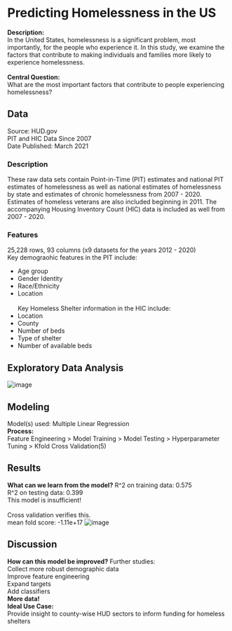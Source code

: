 # Predicting Homelessness in the US 
__Description:__ <br>
In the United States, homelessness is a significant problem, most importantly, for the people who experience it. In this study, we examine the factors that contribute to making individuals and families more likely to experience homelessness. <br> <br>
__Central Question:__ <br>
What are the most important factors that contribute to people experiencing homelessness?
## Data 
Source: HUD.gov <br>
PIT and HIC Data Since 2007 <br>
Date Published: March 2021
### Description
These raw data sets contain Point-in-Time (PIT) estimates and national PIT estimates of homelessness as well as national estimates of homelessness by state and estimates of chronic homelessness from 2007 - 2020. Estimates of homeless veterans are also included beginning in 2011. The accompanying Housing Inventory Count (HIC) data is included as well from 2007 - 2020.
### Features
25,228 rows, 93 columns (x9 datasets for the years 2012 - 2020) <br>
Key demograohic features in the PIT include: <br>
* Age group
* Gender Identity
* Race/Ethnicity
* Location 
<br> <br>
Key Homeless Shelter information in the HIC include: <br>
* Location
* County 
* Number of beds
* Type of shelter
* Number of available beds
## Exploratory Data Analysis
![image](Users/nicolacave/dsi_galvanize/capstones/capstone2/predicting_us_homelessness/images/2020_counts.png)
## Modeling
Model(s) used: Multiple Linear Regression <br>
__Process:__ <br>
Feature Engineering > Model Training > Model Testing > Hyperparameter Tuning > Kfold Cross Validation(5)
## Results
__What can we learn from the model?__
R^2 on training data: 0.575 <br>
R^2 on testing data:  0.399 <br>
This model is insufficient! <br> <br>
Cross validation verifies this. <br>
mean fold score: -1.11e+17
![image](Users/nicolacave/dsi_galvanize/capstones/capstone2/predicting_us_homelessness/images/feature_importances.png)
## Discussion
__How can this model be improved?__
Further studies: <br>
Collect more robust demographic data <br>
Improve feature engineering <br>
Expand targets <br>
Add classifiers <br>
__More data!__ <br>
__Ideal Use Case:__ <br>
Provide insight to county-wise HUD sectors to inform funding for  homeless shelters




